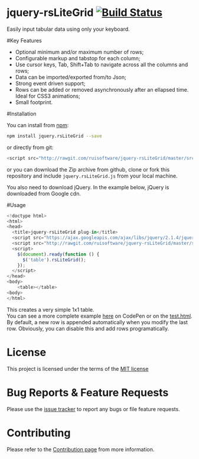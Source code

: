 # jquery-rsLiteGrid [![Build Status](https://travis-ci.org/ruisoftware/jquery-rsLiteGrid.svg?branch=master)](https://travis-ci.org/ruisoftware/jquery-rsLiteGrid)
Easily input tabular data using only your keyboard.

#Key Features
 - Optional minimum and/or maximum number of rows;
 - Configurable markup and tabstop for each column;
 - Use cursor keys, Tab, Shift+Tab to navigate across all the columns and rows;
 - Data can be imported/exported from/to Json;
 - Strong event driven support;
 - Rows can be added or removed asynchronously after an ellapsed time. Ideal for CSS3 animations;
 - Small footprint.

#Installation

You can install from [npm](https://www.npmjs.com/):
````bash
npm install jquery.rsLiteGrid --save
````
or directly from git:
````javascript
<script src="http://rawgit.com/ruisoftware/jquery-rsLiteGrid/master/src/jquery.rsLiteGrid.js"></script>
````
or you can download the Zip archive from github, clone or fork this repository and include `jquery.rsLiteGrid.js` from your local machine.

You also need to download jQuery. In the example below, jQuery is downloaded from Google cdn.

#Usage
````javascript
<!doctype html>
<html>
<head>
  <title>jquery-rsLiteGrid plug-in</title>
  <script src="https://ajax.googleapis.com/ajax/libs/jquery/2.1.4/jquery.min.js"></script>
  <script src="http://rawgit.com/ruisoftware/jquery-rsLiteGrid/master/src/jquery.rsLiteGrid.js"></script>
  <script>
    $(document).ready(function () {
      $('table').rsLiteGrid();
    });
  </script>
</head>
<body>
	<table></table>
<body>
</html>
`````
This creates a very simple 1x1 table.<br>
You can see a more complete example [here](http://codepen.io/ruisoftware/pen/QNQjoB?editors=1010 "on CodePen") on CodePen or on the [test.html](http://rawgit.com/ruisoftware/jquery-rsLiteGrid/master/src/demo/test.html).<br>
By default, a new row is appended automatically when you modify the last row. Obviously, you can disable this and add rows programatically.<br>

# License
This project is licensed under the terms of the [MIT license](https://opensource.org/licenses/mit-license.php)

# Bug Reports & Feature Requests
Please use the [issue tracker](https://github.com/ruisoftware/jquery-rsLiteGrid/issues) to report any bugs or file feature requests.

# Contributing
Please refer to the [Contribution page](https://github.com/ruisoftware/jquery-rsLiteGrid/blob/master/CONTRIBUTING.md) from more information.


